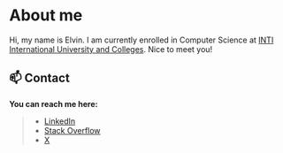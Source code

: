 # About me 
Hi, my name is Elvin. I am currently enrolled in Computer Science at [INTI International University and Colleges](https://newinti.edu.my/). Nice to meet you!

## 📫 Contact
**You can reach me here:**
> - [LinkedIn]([in/avn-ng-eng-kit](https://www.linkedin.com/in/elvin-ng-eng-kit/))
> - [Stack Overflow](https://stackoverflow.com/users/22286291/elvin-is-coding)
> - [X](https://twitter.com/elvinny404)
